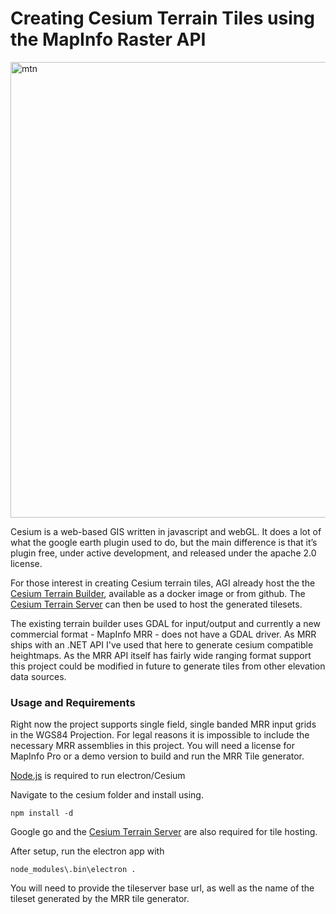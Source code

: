 # Creating Cesium Terrain Tiles using the MapInfo Raster API
<img width="729" alt="mtn" src="https://cloud.githubusercontent.com/assets/10508645/24249639/5ddd3b6a-1017-11e7-9087-9798134fe499.png">

Cesium is a web-based GIS written in javascript and webGL.  It does a lot of what the google earth plugin used to do, but the main difference is that it’s plugin free, under active development, and released under the apache 2.0 license.

For those interest in creating Cesium terrain tiles, AGI already host the the [Cesium Terrain Builder](https://github.com/geo-data/cesium-terrain-builder), available as a docker image or from github.  The [Cesium Terrain Server](https://github.com/geo-data/cesium-terrain-server) can then be used to host the generated tilesets.

The existing terrain builder uses GDAL for input/output and currently a new commercial format - MapInfo MRR - does not have a GDAL driver.  As MRR ships with an .NET API I've used that here to generate cesium compatible heightmaps.  As the MRR API itself has fairly wide ranging format support this project could be modified in future to generate tiles from other elevation data sources.

### Usage and Requirements

Right now the project supports single field, single banded MRR input grids in the WGS84 Projection.
For legal reasons it is impossible to include the necessary MRR assemblies in this project. You will need a license for MapInfo Pro or a demo version to build and run the MRR Tile generator.

[Node.js](https://nodejs.org/) is required to run electron/Cesium

Navigate to the cesium folder and install using.
```Batchfile
npm install -d
```
Google go and the [Cesium Terrain Server](https://github.com/geo-data/cesium-terrain-server) are also required for tile hosting.

After setup, run the electron app with 
```Batchfile
node_modules\.bin\electron .
```
You will need to provide the tileserver base url, as well as the name of the tileset generated by the MRR tile generator.
